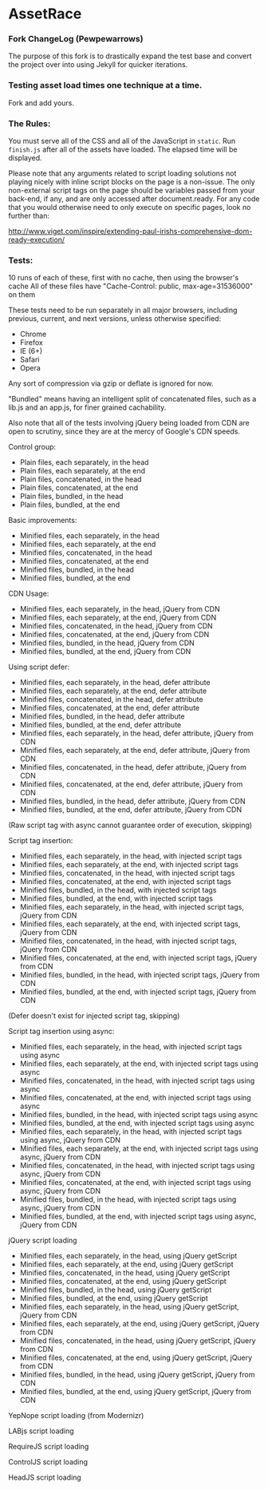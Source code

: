 # AssetRace

### Fork ChangeLog (Pewpewarrows)

The purpose of this fork is to drastically expand the test base and convert the
project over into using Jekyll for quicker iterations.

### Testing asset load times one technique at a time.

Fork and add yours.

### The Rules:

You must serve all of the CSS and all of the JavaScript in `static`. Run 
`finish.js` after all of the assets have loaded. The elapsed time will be displayed.

Please note that any arguments related to script loading solutions not playing
nicely with inline script blocks on the page is a non-issue. The only
non-external script tags on the page should be variables passed from your
back-end, if any, and are only accessed after document.ready. For any code that
you would otherwise need to only execute on specific pages, look no further than:

http://www.viget.com/inspire/extending-paul-irishs-comprehensive-dom-ready-execution/

### Tests:

10 runs of each of these, first with no cache, then using the browser's cache
All of these files have "Cache-Control: public, max-age=31536000" on them

These tests need to be run separately in all major browsers, including
previous, current, and next versions, unless otherwise specified:

* Chrome
* Firefox
* IE (6+)
* Safari
* Opera

Any sort of compression via gzip or deflate is ignored for now.

"Bundled" means having an intelligent split of concatenated files, such as
a lib.js and an app.js, for finer grained cachability.

Also note that all of the tests involving jQuery being loaded from CDN are open
to scrutiny, since they are at the mercy of Google's CDN speeds.

Control group:

* Plain files, each separately, in the head
* Plain files, each separately, at the end
* Plain files, concatenated, in the head
* Plain files, concatenated, at the end
* Plain files, bundled, in the head
* Plain files, bundled, at the end

Basic improvements:

* Minified files, each separately, in the head
* Minified files, each separately, at the end
* Minified files, concatenated, in the head
* Minified files, concatenated, at the end
* Minified files, bundled, in the head
* Minified files, bundled, at the end

CDN Usage:

* Minified files, each separately, in the head, jQuery from CDN
* Minified files, each separately, at the end, jQuery from CDN
* Minified files, concatenated, in the head, jQuery from CDN
* Minified files, concatenated, at the end, jQuery from CDN
* Minified files, bundled, in the head, jQuery from CDN
* Minified files, bundled, at the end, jQuery from CDN

Using script defer:

* Minified files, each separately, in the head, defer attribute
* Minified files, each separately, at the end, defer attribute
* Minified files, concatenated, in the head, defer attribute
* Minified files, concatenated, at the end, defer attribute
* Minified files, bundled, in the head, defer attribute
* Minified files, bundled, at the end, defer attribute
* Minified files, each separately, in the head, defer attribute, jQuery from CDN
* Minified files, each separately, at the end, defer attribute, jQuery from CDN
* Minified files, concatenated, in the head, defer attribute, jQuery from CDN
* Minified files, concatenated, at the end, defer attribute, jQuery from CDN
* Minified files, bundled, in the head, defer attribute, jQuery from CDN
* Minified files, bundled, at the end, defer attribute, jQuery from CDN

(Raw script tag with async cannot guarantee order of execution, skipping)

Script tag insertion:

* Minified files, each separately, in the head, with injected script tags
* Minified files, each separately, at the end, with injected script tags
* Minified files, concatenated, in the head, with injected script tags
* Minified files, concatenated, at the end, with injected script tags
* Minified files, bundled, in the head, with injected script tags
* Minified files, bundled, at the end, with injected script tags
* Minified files, each separately, in the head, with injected script tags, jQuery from CDN
* Minified files, each separately, at the end, with injected script tags, jQuery from CDN
* Minified files, concatenated, in the head, with injected script tags, jQuery from CDN
* Minified files, concatenated, at the end, with injected script tags, jQuery from CDN
* Minified files, bundled, in the head, with injected script tags, jQuery from CDN
* Minified files, bundled, at the end, with injected script tags, jQuery from CDN

(Defer doesn't exist for injected script tag, skipping)

Script tag insertion using async:

* Minified files, each separately, in the head, with injected script tags using async
* Minified files, each separately, at the end, with injected script tags using async
* Minified files, concatenated, in the head, with injected script tags using async
* Minified files, concatenated, at the end, with injected script tags using async
* Minified files, bundled, in the head, with injected script tags using async
* Minified files, bundled, at the end, with injected script tags using async
* Minified files, each separately, in the head, with injected script tags using async, jQuery from CDN
* Minified files, each separately, at the end, with injected script tags using async, jQuery from CDN
* Minified files, concatenated, in the head, with injected script tags using async, jQuery from CDN
* Minified files, concatenated, at the end, with injected script tags using async, jQuery from CDN
* Minified files, bundled, in the head, with injected script tags using async, jQuery from CDN
* Minified files, bundled, at the end, with injected script tags using async, jQuery from CDN

jQuery script loading

* Minified files, each separately, in the head, using jQuery getScript
* Minified files, each separately, at the end, using jQuery getScript
* Minified files, concatenated, in the head, using jQuery getScript
* Minified files, concatenated, at the end, using jQuery getScript
* Minified files, bundled, in the head, using jQuery getScript
* Minified files, bundled, at the end, using jQuery getScript
* Minified files, each separately, in the head, using jQuery getScript, jQuery from CDN
* Minified files, each separately, at the end, using jQuery getScript, jQuery from CDN
* Minified files, concatenated, in the head, using jQuery getScript, jQuery from CDN
* Minified files, concatenated, at the end, using jQuery getScript, jQuery from CDN
* Minified files, bundled, in the head, using jQuery getScript, jQuery from CDN
* Minified files, bundled, at the end, using jQuery getScript, jQuery from CDN

YepNope script loading (from Modernizr)

LABjs script loading

RequireJS script loading

ControlJS script loading

HeadJS script loading

